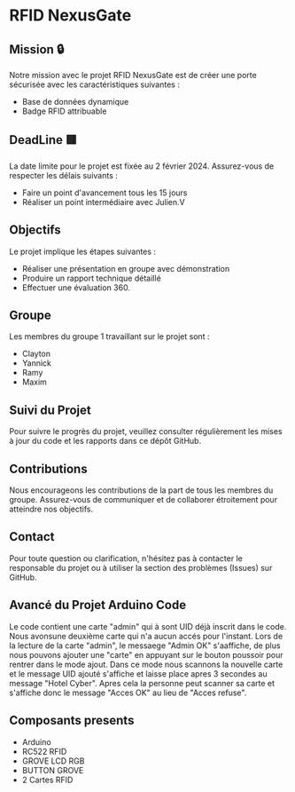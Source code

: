 # RFID NexusGate

## Mission 🔒
Notre mission avec le projet RFID NexusGate est de créer une porte sécurisée avec les caractéristiques suivantes :
- Base de données dynamique
- Badge RFID attribuable

## DeadLine 🟥
La date limite pour le projet est fixée au 2 février 2024. Assurez-vous de respecter les délais suivants :
- Faire un point d'avancement tous les 15 jours
- Réaliser un point intermédiaire avec Julien.V

## Objectifs
Le projet implique les étapes suivantes :
- Réaliser une présentation en groupe avec démonstration
- Produire un rapport technique détaillé
- Effectuer une évaluation 360.

## Groupe 
Les membres du groupe 1 travaillant sur le projet sont :
- Clayton
- Yannick
- Ramy
- Maxim

## Suivi du Projet
Pour suivre le progrès du projet, veuillez consulter régulièrement les mises à jour du code et les rapports dans ce dépôt GitHub.

## Contributions
Nous encourageons les contributions de la part de tous les membres du groupe. Assurez-vous de communiquer et de collaborer étroitement pour atteindre nos objectifs.

## Contact
Pour toute question ou clarification, n'hésitez pas à contacter le responsable du projet ou à utiliser la section des problèmes (Issues) sur GitHub.

## Avancé du Projet Arduino Code 
Le code contient une carte "admin" qui à sont UID déjà inscrit dans le code. Nous avonsune deuxième carte qui n'a aucun accés pour l'instant.
Lors de la lecture de la carte "admin", le messaege "Admin OK" s'aaffiche, de plus nous pouvons ajouter une "carte" en appuyant sur le bouton poussoir pour rentrer dans le mode ajout. Dans ce mode nous scannons la nouvelle carte et le message UID ajouté s'affiche et laisse place apres 3 secondes au message "Hotel Cyber". Apres cela la personne peut scanner sa carte et s'affiche donc le message "Acces OK" au lieu de "Acces refuse".

## Composants presents
  - Arduino
  - RC522 RFID
  - GROVE LCD RGB
  - BUTTON GROVE
  - 2 Cartes RFID 

